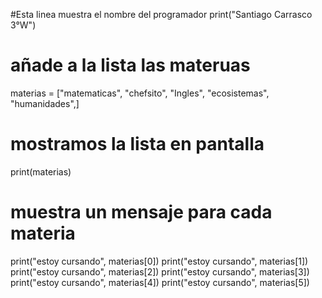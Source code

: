  #Esta linea muestra el nombre del programador 
print("Santiago Carrasco 3°W")

# añade a la lista las materuas
materias = ["matematicas", "chefsito", "Ingles", "ecosistemas", "humanidades",]

# mostramos la lista en pantalla
print(materias)

# muestra un mensaje para cada materia
print("estoy cursando", materias[0])
print("estoy cursando", materias[1])
print("estoy cursando", materias[2])
print("estoy cursando", materias[3])
print("estoy cursando", materias[4])
print("estoy cursando", materias[5])

